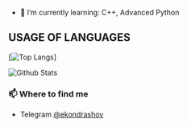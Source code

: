 - 🌱 I’m currently learning: C++, Advanced Python

## USAGE OF LANGUAGES
[![Top Langs](https://github-readme-stats.vercel.app/api/top-langs/?username=kondrash228&layout=full)]


![Github Stats](https://github-readme-stats.vercel.app/api?username=kondrash228&show_icons=true&theme=onedark)


### 📫 Where to find me
- Telegram [@ekondrashov](https://telegram.me/ekondrashov)
